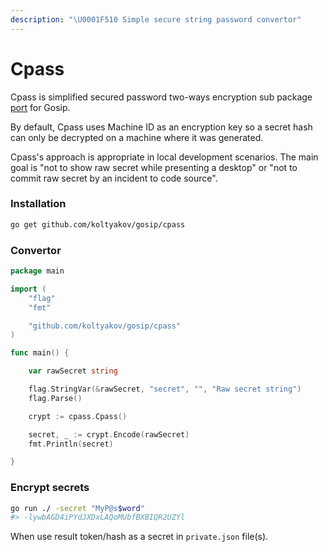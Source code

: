 ```yaml
---
description: "\U0001F510 Simple secure string password convertor"
---
```


# Cpass

Cpass is simplified secured password two-ways encryption sub package [port](https://github.com/koltyakov/cpass) for Gosip.

By default, Cpass uses Machine ID as an encryption key so a secret hash can only be decrypted on a machine where it was generated.

Cpass's approach is appropriate in local development scenarios. The main goal is "not to show raw secret while presenting a desktop" or "not to commit raw secret by an incident to code source".

### Installation

```bash
go get github.com/koltyakov/gosip/cpass
```

### Convertor

```go
package main

import (
	"flag"
	"fmt"

	"github.com/koltyakov/gosip/cpass"
)

func main() {

	var rawSecret string

	flag.StringVar(&rawSecret, "secret", "", "Raw secret string")
	flag.Parse()

	crypt := cpass.Cpass()

	secret, _ := crypt.Encode(rawSecret)
	fmt.Println(secret)

}
```

### Encrypt secrets

```bash
go run ./ -secret "MyP@s$word"
#> -lywbAGD4iPYdJXDxLAQoMUbfBXBIQR2UZYl
```

When use result token/hash as a secret in `private.json` file\(s\).

